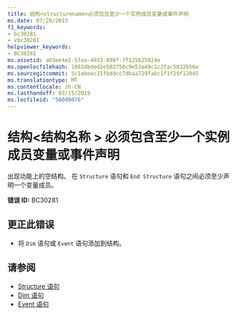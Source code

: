 ```yaml
---
title: 结构<structurename>必须包含至少一个实例成员变量或事件声明
ms.date: 07/20/2015
f1_keywords:
- bc30281
- vbc30281
helpviewer_keywords:
- BC30281
ms.assetid: a03ee4e2-5fea-4933-898f-7f125b25824e
ms.openlocfilehash: 1082dbded2e503758c9e53a49c1c2fac5832b56e
ms.sourcegitcommit: 5c1abeec15fbddcc7dbaa729fabc1f1f29f12045
ms.translationtype: MT
ms.contentlocale: zh-CN
ms.lasthandoff: 03/15/2019
ms.locfileid: "58049076"
---
```

# <a name="structure-structurename-must-contain-at-least-one-instance-member-variable-or-event-declaration"></a>结构\<结构名称 > 必须包含至少一个实例成员变量或事件声明
出现功能上的空结构。 在 `Structure` 语句和 `End Structure` 语句之间必须至少声明一个变量成员。  
  
 **错误 ID:** BC30281  
  
## <a name="to-correct-this-error"></a>更正此错误  
  
-   将 `Dim` 语句或 `Event` 语句添加到结构。  
  
## <a name="see-also"></a>请参阅

- [Structure 语句](../../visual-basic/language-reference/statements/structure-statement.md)
- [Dim 语句](../../visual-basic/language-reference/statements/dim-statement.md)
- [Event 语句](../../visual-basic/language-reference/statements/event-statement.md)
